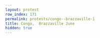 ```yaml
---
layout: protest
row_index: 171
permalink: protests/congo--brazzaville-1
title: Congo,  Brazzaville June
hidden: true
---
```

